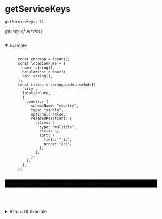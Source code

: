 # getServiceKeys

```ts
getServiceKeys: ()
```

_get key of services_

<br>

<details open>
 <summary>
  Example
  </summary>
  <pre>
    <code class="language-ts" style="padding: 0;">
      const coreApp = lesan();
      const locationPure = {
        name: string(),
        population: number(),
        abb: string(),
      };
      const cities = coreApp.odm.newModel(
        "city",
        locationPure,
        {
          country: {
            schemaName: "country",
            type: "single",
            optional: false,
            relatedRelations: {
              cities: {
                type: "multiple",
                limit: 5,
                sort: {
                  field: "_id",
                  order: "asc",
                },
              },
            },
          },
        },
      );
      <p style="border: 2px solid gray; border-right: transparent; border-left: transparent; padding: 5px 1rem; background-color: #000000; white-space: pre-line" >const getServiceKeys = coreApp.acts.getServiceKeys();</p>
    </code>
  </pre>
</details>

<details>
  <summary>
    Return Of Example
  </summary>
  <pre>
    <code class="language-json" style="padding: 0;">
      [
        "main"
      ] 
    </code>
  </pre>
</details>
